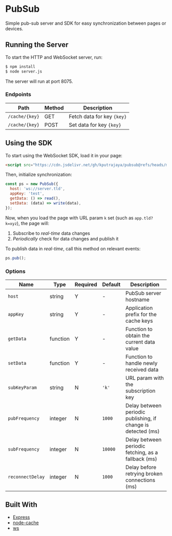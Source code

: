 # PubSub

Simple pub-sub server and SDK for easy synchronization between pages or devices.

## Running the Server

To start the HTTP and WebSocket server, run:

```sh
$ npm install
$ node server.js
```

The server will run at port 8075.

### Endpoints

| Path           | Method | Description                |
| -------------- | ------ | -------------------------- |
| `/cache/{key}` | GET    | Fetch data for key `{key}` |
| `/cache/{key}` | POST   | Set data for key `{key}`   |

## Using the SDK

To start using the WebSocket SDK, load it in your page:

```html
<script src="https://cdn.jsdelivr.net/gh/kputrajaya/pubsub@refs/heads/main/sdk.js"></script>
```

Then, initialize synchronization:

```js
const ps = new PubSub({
  host: 'ws://server.tld',
  appKey: 'test',
  getData: () => read(),
  setData: (data) => write(data),
});
```

Now, when you load the page with URL param `k` set (such as `app.tld?k=xyz`), the page will:

1. Subscribe to _real-time_ data changes
2. _Periodically_ check for data changes and publish it

To publish data in _real-time_, call this method on relevant events:

```js
ps.pub();
```

### Options

| Name             | Type     | Required | Default | Description                                                   |
| ---------------- | -------- | -------- | ------- | ------------------------------------------------------------- |
| `host`           | string   | Y        | -       | PubSub server hostname                                        |
| `appKey`         | string   | Y        | -       | Application prefix for the cache keys                         |
| `getData`        | function | Y        | -       | Function to obtain the current data value                     |
| `setData`        | function | Y        | -       | Function to handle newly received data                        |
| `subKeyParam`    | string   | N        | `'k'`   | URL param with the subscription key                           |
| `pubFrequency`   | integer  | N        | `1000`  | Delay between periodic publishing, if change is detected (ms) |
| `subFrequency`   | integer  | N        | `10000` | Delay between periodic fetching, as a fallback (ms)           |
| `reconnectDelay` | integer  | N        | `1000`  | Delay before retrying broken connections (ms)                 |

## Built With

- [Express](https://expressjs.com/)
- [node-cache](https://www.npmjs.com/package/node-cache)
- [ws](https://www.npmjs.com/package/ws)
